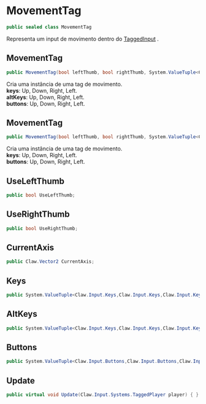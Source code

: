 # MovementTag
```csharp
public sealed class MovementTag
```
Representa um input de movimento dentro do [TaggedInput](/API/Claw/Input/Systems/TaggedInput.md#TaggedInput) .<br />
## MovementTag
```csharp
public MovementTag(bool leftThumb, bool rightThumb, System.ValueTuple<Claw.Input.Keys,Claw.Input.Keys,Claw.Input.Keys,Claw.Input.Keys> keys, System.ValueTuple<Claw.Input.Keys,Claw.Input.Keys,Claw.Input.Keys,Claw.Input.Keys> altKeys, System.ValueTuple<Claw.Input.Buttons,Claw.Input.Buttons,Claw.Input.Buttons,Claw.Input.Buttons>? buttons) { }
```
Cria uma instância de uma tag de movimento.<br />
**keys**: Up, Down, Right, Left.<br />
**altKeys**: Up, Down, Right, Left.<br />
**buttons**: Up, Down, Right, Left.<br />
## MovementTag
```csharp
public MovementTag(bool leftThumb, bool rightThumb, System.ValueTuple<Claw.Input.Keys,Claw.Input.Keys,Claw.Input.Keys,Claw.Input.Keys> keys, System.ValueTuple<Claw.Input.Buttons,Claw.Input.Buttons,Claw.Input.Buttons,Claw.Input.Buttons>? buttons) { }
```
Cria uma instância de uma tag de movimento.<br />
**keys**: Up, Down, Right, Left.<br />
**buttons**: Up, Down, Right, Left.<br />
## UseLeftThumb
```csharp
public bool UseLeftThumb;
```
## UseRightThumb
```csharp
public bool UseRightThumb;
```
## CurrentAxis
```csharp
public Claw.Vector2 CurrentAxis;
```
## Keys
```csharp
public System.ValueTuple<Claw.Input.Keys,Claw.Input.Keys,Claw.Input.Keys,Claw.Input.Keys> Keys;
```
## AltKeys
```csharp
public System.ValueTuple<Claw.Input.Keys,Claw.Input.Keys,Claw.Input.Keys,Claw.Input.Keys> AltKeys;
```
## Buttons
```csharp
public System.ValueTuple<Claw.Input.Buttons,Claw.Input.Buttons,Claw.Input.Buttons,Claw.Input.Buttons>? Buttons;
```
## Update
```csharp
public virtual void Update(Claw.Input.Systems.TaggedPlayer player) { }
```
